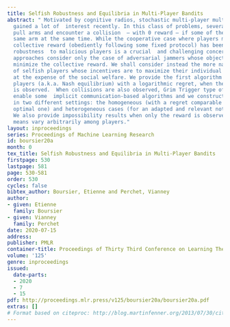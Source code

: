 ```yaml
---
title: Selfish Robustness and Equilibria in Multi-Player Bandits
abstract: " Motivated by cognitive radios, stochastic multi-player multi-armed bandits
  gained a lot of  interest recently. In this class of problems, several players simultaneously
  pull arms and encounter a collision  – with 0 reward – if some of them pull the
  same arm at the same time. While the cooperative case where players maximize the
  collective reward (obediently following some fixed protocol) has been mostly considered,
  robustness  to malicious players is a crucial  and challenging concern. Existing
  approaches consider only the case of adversarial jammers whose objective is to blindly
  minimize the collective reward. We shall consider instead the more natural class
  of selfish players whose incentives are to maximize their individual rewards, potentially
  at the expense of the social welfare. We provide the first algorithm robust to selfish
  players (a.k.a. Nash equilibrium) with a logarithmic regret, when the arm performance
  is observed.  When collisions are also observed, Grim Trigger type of strategies
  enable some  implicit communication-based algorithms and we construct robust algorithms
  in two different settings: the homogeneous (with a regret comparable to the centralized
  optimal one) and heterogeneous cases (for an adapted and relevant notion of regret).
  We also provide impossibility results when only the reward is observed or when arm
  means vary arbitrarily among players."
layout: inproceedings
series: Proceedings of Machine Learning Research
id: boursier20a
month: 0
tex_title: Selfish Robustness and Equilibria in Multi-Player Bandits
firstpage: 530
lastpage: 581
page: 530-581
order: 530
cycles: false
bibtex_author: Boursier, Etienne and Perchet, Vianney
author:
- given: Etienne
  family: Boursier
- given: Vianney
  family: Perchet
date: 2020-07-15
address: 
publisher: PMLR
container-title: Proceedings of Thirty Third Conference on Learning Theory
volume: '125'
genre: inproceedings
issued:
  date-parts:
  - 2020
  - 7
  - 15
pdf: http://proceedings.mlr.press/v125/boursier20a/boursier20a.pdf
extras: []
# Format based on citeproc: http://blog.martinfenner.org/2013/07/30/citeproc-yaml-for-bibliographies/
---
```

